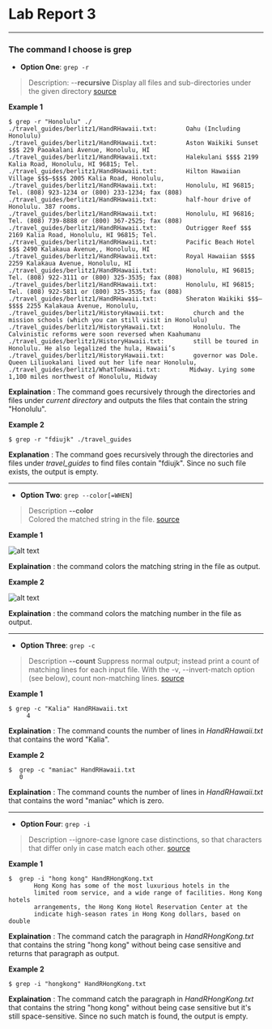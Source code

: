 # Lab Report 3
---
### The command I choose is 	**grep**  
- **Option One**:  `grep -r`  
> Description: --**recursive**
               Display all files and sub-directories under the given directory
              [source](https://linuxcommand.org/lc3_man_pages/grep1.html)   
              
             
              
 **Example 1**  

   
   
 
 ```
 $ grep -r "Honolulu" ./
./travel_guides/berlitz1/HandRHawaii.txt:        Oahu (Including Honolulu)
./travel_guides/berlitz1/HandRHawaii.txt:        Aston Waikiki Sunset $$$ 229 Paoakalani Avenue, Honolulu, HI
./travel_guides/berlitz1/HandRHawaii.txt:        Halekulani $$$$ 2199 Kalia Road, Honolulu, HI 96815; Tel.
./travel_guides/berlitz1/HandRHawaii.txt:        Hilton Hawaiian Village $$$–$$$$ 2005 Kalia Road, Honolulu,
./travel_guides/berlitz1/HandRHawaii.txt:        Honolulu, HI 96815; Tel. (808) 923-1234 or (800) 233-1234; fax (808)
./travel_guides/berlitz1/HandRHawaii.txt:        half-hour drive of Honolulu. 387 rooms.
./travel_guides/berlitz1/HandRHawaii.txt:        Honolulu, HI 96816; Tel. (808) 739-8888 or (800) 367-2525; fax (808)
./travel_guides/berlitz1/HandRHawaii.txt:        Outrigger Reef $$$ 2169 Kalia Road, Honolulu, HI 96815; Tel.
./travel_guides/berlitz1/HandRHawaii.txt:        Pacific Beach Hotel $$$ 2490 Kalakaua Avenue,, Honolulu, HI
./travel_guides/berlitz1/HandRHawaii.txt:        Royal Hawaiian $$$$ 2259 Kalakaua Avenue, Honolulu, HI
./travel_guides/berlitz1/HandRHawaii.txt:        Honolulu, HI 96815; Tel. (808) 922-3111 or (800) 325-3535; fax (808)
./travel_guides/berlitz1/HandRHawaii.txt:        Honolulu, HI 96815; Tel. (808) 922-5811 or (800) 325-3535; fax (808)
./travel_guides/berlitz1/HandRHawaii.txt:        Sheraton Waikiki $$$–$$$$ 2255 Kalakaua Avenue, Honolulu,
./travel_guides/berlitz1/HistoryHawaii.txt:        church and the mission schools (which you can still visit in Honolulu)
./travel_guides/berlitz1/HistoryHawaii.txt:        Honolulu. The Calvinistic reforms were soon reversed when Kaahumanu
./travel_guides/berlitz1/HistoryHawaii.txt:        still be toured in Honolulu. He also legalized the hula, Hawaii’s
./travel_guides/berlitz1/HistoryHawaii.txt:        governor was Dole. Queen Liliuokalani lived out her life near Honolulu,
./travel_guides/berlitz1/WhatToHawaii.txt:        Midway. Lying some 1,100 miles northwest of Honolulu, Midway
 ```
**Explaination** : The command goes recursively through the directories and files under *current directory* and outputs the files that contain the string "Honolulu".

 **Example 2**
  ```
  $ grep -r "fdiujk" ./travel_guides
   ```
  **Explanation** : The command goes recursively through the directories and files under *travel_guides* to find files contain "fdiujk". Since no such file exists, the output is empty. 
 
 
 ---
 
 - **Option Two**:  `grep --color[=WHEN]` 
> Description  **--color**              
               Colored the matched string in the file.
              [source](https://linuxcommand.org/lc3_man_pages/grep1.html) 
             
              
                
                
 **Example 1**  

![alt text](https://i.ibb.co/tZB1b83/Screenshot-2023-02-12-182711.jpg)

**Explaination** : the command colors the matching string in  the file as output.
 
 
 **Example 2**
  
  ![alt text](https://i.ibb.co/1RMMT6N/Screenshot-2023-02-12-183955.jpg)

  **Explaination** : the command colors the matching number in  the file as output.
 
 --- 
 - **Option Three**:  `grep -c` 
 
> Description   **--count**
              Suppress normal output; instead print a count  of  matching
              lines  for  each  input  file.  With the -v, --invert-match
              option (see below), count non-matching lines.
              [source](https://linuxcommand.org/lc3_man_pages/grep1.html)   
              
 **Example 1**  
 ```  
 $ grep -c "Kalia" HandRHawaii.txt
      4     
```
**Explaination** : The command counts the number of lines in *HandRHawaii.txt* that contains the word "Kalia".
 
 **Example 2**
 ```
 $  grep -c "maniac" HandRHawaii.txt
    0 
```
**Explaination** : The command counts the number of lines in *HandRHawaii.txt* that contains the word "maniac" which is zero.

--- 
  - **Option Four**:  `grep -i` 
> Description --ignore-case
              Ignore  case  distinctions,  so that characters that differ
              only in case match each other.
                 [source](https://linuxcommand.org/lc3_man_pages/grep1.html)  
                              
  **Example 1**   
 ```
 $  grep -i "hong kong" HandRHongKong.txt
        Hong Kong has some of the most luxurious hotels in the
        limited room service, and a wide range of facilities. Hong Kong hotels
        arrangements, the Hong Kong Hotel Reservation Center at the
        indicate high-season rates in Hong Kong dollars, based on double
 ```
        
**Explaination** : The command catch the paragraph in *HandRHongKong.txt* that contains the string "hong kong" without being case sensitive and returns 
that paragraph as output.


 
 **Example 2**      
 ```   
 $ grep -i "hongkong" HandRHongKong.txt
 ```
 **Explaination** : The command catch the paragraph in *HandRHongKong.txt* that contains the string "hong kong" without being case sensitive but it's still space-sensitive. Since no such match is found, the output is empty. 
